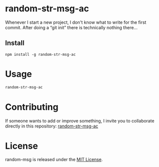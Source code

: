 # random-str-msg-ac

Whenever I start a new project, I don't know what to write for the first commit. After doing a “git init” there is technically nothing there...

## Install

```npm
npm install -g random-str-msg-ac
```

# Usage

```bash
random-str-msg-ac
```

# Contributing
If someone wants to add or improve something, I invite you to collaborate directly in this repository: [random-str-msg-ac](https://github.com/alexiscanasz/random-str-msg-ac.git)

# License
random-msg is released under the [MIT License](https://opensource.org/licenses/MIT).